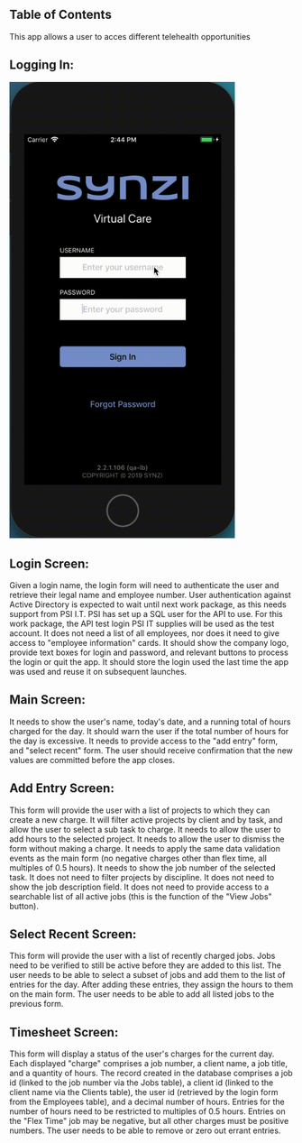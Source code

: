 ## Table of Contents

This app allows a user to acces different telehealth opportunities

## Logging In:
<img src="https://github.com/jcalderaio/synzi-apps/blob/master/gifs/virtual-care/login/login.gif" speed="100%" width="400">



## Login Screen:
Given a login name, the login form will need to authenticate the user and retrieve their legal name and employee number.
User authentication against Active Directory is expected to wait until next work package, as this needs support from PSI I.T.
PSI has set up a SQL user for the API to use. For this work package, the API test login PSI IT supplies will be used as the test account.
It does not need a list of all employees, nor does it need to give access to "employee information" cards. It should show the company logo, provide text boxes for login and password, and relevant buttons to process the login or quit the app.
It should store the login used the last time the app was used and reuse it on subsequent launches.

## Main Screen:
It needs to show the user's name, today's date, and a running total of hours charged for the day.
It should warn the user if the total number of hours for the day is excessive.
It needs to provide access to the "add entry" form, and "select recent" form.
The user should receive confirmation that the new values are committed before the app closes.

## Add Entry Screen:
This form will provide the user with a list of projects to which they can create a new charge.
It will filter active projects by client and by task, and allow the user to select a sub task to charge.
It needs to allow the user to add hours to the selected project.
It needs to allow the user to dismiss the form without making a charge.
It needs to apply the same data validation events as the main form (no negative charges other than flex time, all multiples of 0.5 hours).
It needs to show the job number of the selected task.
It does not need to filter projects by discipline.
It does not need to show the job description field.
It does not need to provide access to a searchable list of all active jobs (this is the function of the "View Jobs" button).

## Select Recent Screen:
This form will provide the user with a list of recently charged jobs.
Jobs need to be verified to still be active before they are added to this list.
The user needs to be able to select a subset of jobs and add them to the list of entries for the day. After adding these entries, they assign the hours to them on the main form.
The user needs to be able to add all listed jobs to the previous form.

## Timesheet Screen:
This form will display a status of the user's charges for the current day. Each displayed "charge" comprises a job number, a client name, a job title, and a quantity of hours. The record created in the database comprises a job id (linked to the job number via the Jobs table), a client id (linked to the client name via the Clients table), the user id (retrieved by the login form from the Employees table), and a decimal number of hours.
Entries for the number of hours need to be restricted to multiples of 0.5 hours.
Entries on the "Flex Time" job may be negative, but all other charges must be positive numbers.
The user needs to be able to remove or zero out errant entries.
